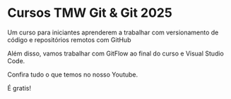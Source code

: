 # Cursos TMW Git & Git 2025

Um curso para iniciantes aprenderem a trabalhar com versionamento de código e repositórios remotos com GitHub

Além disso, vamos trabalhar com GitFlow ao final do curso e Visual Studio Code.

Confira tudo o que temos no nosso Youtube.

É gratis!